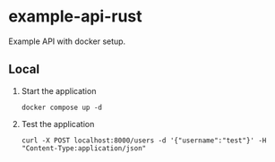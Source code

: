 # example-api-rust

Example API with docker setup.

## Local

1. Start the application

    `docker compose up -d`

2. Test the application

    `curl -X POST localhost:8000/users -d '{"username":"test"}' -H "Content-Type:application/json"`
